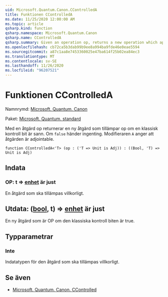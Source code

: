 ```yaml
---
uid: Microsoft.Quantum.Canon.CControlledA
title: Funktionen CControlledA
ms.date: 11/25/2020 12:00:00 AM
ms.topic: article
qsharp.kind: function
qsharp.namespace: Microsoft.Quantum.Canon
qsharp.name: CControlledA
qsharp.summary: Given an operation op, returns a new operation which applies the op if a classical control bit is true. If `false`, nothing happens. The modifier `A` indicates that the operation is adjointable.
ms.openlocfilehash: cb72ca5b3dab99b9ee8a994ba9fde46e0eae5594
ms.sourcegitcommit: a87c1aa8e7453360025e47ba614f25b02ea84ec3
ms.translationtype: MT
ms.contentlocale: sv-SE
ms.lasthandoff: 11/26/2020
ms.locfileid: "96207521"
---
```

# <a name="ccontrolleda-function"></a>Funktionen CControlledA

Namnrymd: [Microsoft. Quantum. Canon](xref:Microsoft.Quantum.Canon)

Paket: [Microsoft. Quantum. standard](https://nuget.org/packages/Microsoft.Quantum.Standard)


Med en åtgärd op returnerar en ny åtgärd som tillämpar op om en klassisk kontroll bit är sann. Om `false` händer ingenting.
Modifieraren `A` anger att åtgärden är adjointable.

```qsharp
function CControlledA<'T> (op : ('T => Unit is Adj)) : ((Bool, 'T) => Unit is Adj)
```


## <a name="input"></a>Indata

### <a name="op--t--unit--is-adj"></a>OP: t => [enhet](xref:microsoft.quantum.lang-ref.unit)  är just

En åtgärd som ska tillämpas villkorligt.



## <a name="output--boolt--unit--is-adj"></a>Utdata: ([bool](xref:microsoft.quantum.lang-ref.bool), t) => [enhet](xref:microsoft.quantum.lang-ref.unit)  är just

En ny åtgärd som är OP om den klassiska kontroll biten är true.

## <a name="type-parameters"></a>Typparametrar

### <a name="t"></a>Inte

Indatatypen för den åtgärd som ska tillämpas villkorligt.

## <a name="see-also"></a>Se även

- [Microsoft. Quantum. Canon. CControlled](xref:Microsoft.Quantum.Canon.CControlled)